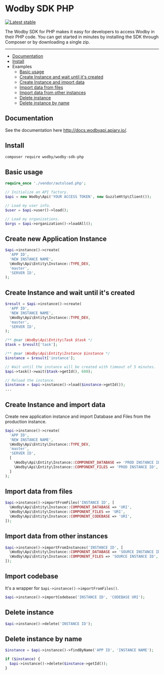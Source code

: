 # Wodby SDK PHP

[![Latest stable](https://img.shields.io/packagist/v/wodby/wodby-sdk-php.svg)](https://packagist.org/packages/wodby/wodby-sdk-php)

The Wodby SDK for PHP makes it easy for developers to access Wodby in their PHP code. You can get started in minutes by installing the SDK through Composer or by downloading a single zip. 

---

* [Documentation](#documentation)
* [Install](#install)
* Examples
    * [Basic usage](#basic-usage)
    * [Create Instance and wait until it's created](#create-instance-and-wait-until-its-created)
    * [Create Instance and import data](#create-instance-and-import-data)
    * [Import data from files](#import-data-from-files)
    * [Import data from other instances](#import-data-from-other-instances)
    * [Delete instance](#delete-instance)
    * [Delete instance by name](#delete-instance-by-name)


## Documentation

See the documentation here http://docs.wodbyapi.apiary.io/.

## Install

```bash
composer require wodby/wodby-sdk-php
```

## Basic usage

```php
require_once './vendor/autoload.php';

// Initialize an API factory.
$api = new Wodby\Api('YOUR ACCESS TOKEN', new GuzzleHttp\Client());

// Load my user info.
$user = $api->user()->load();

// Load my organizations.
$orgs = $api->organization()->loadAll();
```

## Create new Application Instance

```php
$api->instance()->create(
  'APP ID',
  'NEW INSTANCE NAME',
  \Wodby\Api\Entity\Instance::TYPE_DEV,
  'master',
  'SERVER ID',
);
```

## Create Instance and wait until it's created

```php
$result = $api->instance()->create(
  'APP ID',
  'NEW INSTANCE NAME',
  \Wodby\Api\Entity\Instance::TYPE_DEV,
  'master',
  'SERVER ID',
);

/** @var \Wodby\Api\Entity\Task $task */
$task = $result['task'];

/** @var \Wodby\Api\Entity\Instance $instance */
$instance = $result['instance'];

// Wait until the instance will be created with timeout of 5 minutes.
$api->task()->wait($task->getId(), 600);

// Reload the instance.
$instance = $api->instance()->load($instance->getId());
...
```

## Create Instance and import data

Create new application instance and import Database and Files from the production instance.

```php
$api->instance()->create(
  'APP ID',
  'NEW INSTANCE NAME',
  \Wodby\Api\Entity\Instance::TYPE_DEV,
  'master',
  'SERVER ID',
  [
    \Wodby\Api\Entity\Instance::COMPONENT_DATABASE => 'PROD INSTANCE ID',
    \Wodby\Api\Entity\Instance::COMPONENT_FILES => 'PROD INSTANCE ID',
  ]
);
```

## Import data from files

```php
$api->instance()->importFromFiles('INSTANCE ID', [
  \Wodby\Api\Entity\Instance::COMPONENT_DATABASE => 'URI',
  \Wodby\Api\Entity\Instance::COMPONENT_FILES => 'URI',
  \Wodby\Api\Entity\Instance::COMPONENT_CODEBASE => 'URI',
]);
```

## Import data from other instances

```php
$api->instance()->importFromInstances('INSTANCE ID', [
  \Wodby\Api\Entity\Instance::COMPONENT_DATABASE => 'SOURCE INSTANCE ID',
  \Wodby\Api\Entity\Instance::COMPONENT_FILES => 'SOURCE INSTANCE ID',
]);
```

## Import codebase

It's a wrapper for `$api->instance()->importFromFiles()`.

```php
$api->instance()->importCodebase('INSTANCE ID', 'CODEBASE URI');
```

## Delete instance

```php
$api->instance()->delete('INSTANCE ID');
```

## Delete instance by name

```php
$instance = $api->instance()->findByName('APP ID', 'INSTANCE NAME');

if ($instance) {
  $api->instance()->delete($instance->getId());
}
```
